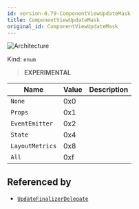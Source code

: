 ```yaml
---
id: version-0.79-ComponentViewUpdateMask
title: ComponentViewUpdateMask
original_id: ComponentViewUpdateMask
---
```


![Architecture](https://img.shields.io/badge/architecture-new_only-blue)

Kind: `enum`

> **EXPERIMENTAL**

| Name |  Value | Description |
|--|--|--|
|`None` | 0x0  |  |
|`Props` | 0x1  |  |
|`EventEmitter` | 0x2  |  |
|`State` | 0x4  |  |
|`LayoutMetrics` | 0x8  |  |
|`All` | 0xf  |  |

## Referenced by
- [`UpdateFinalizerDelegate`](UpdateFinalizerDelegate)
